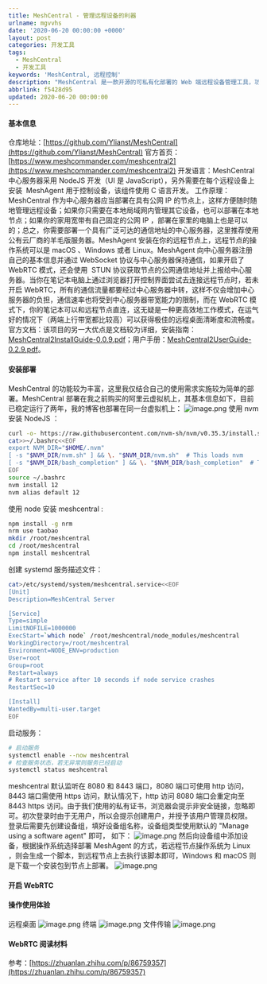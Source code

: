 ```yaml
---
title: MeshCentral - 管理远程设备的利器
urlname: mgvvhs
date: '2020-06-20 00:00:00 +0000'
layout: post
categories: 开发工具
tags:
  - MeshCentral
  - 开发工具
keywords: 'MeshCentral, 远程控制'
description: "MeshCentral 是一款开源的可私有化部署的 Web 端远程设备管理工具，功能强大，可以登录远程桌面或者直接打开终端，也可以传输文件，既可以通过中心服务器连接远程设备，也支持\_WebRTC，通过 NAT 穿透实现 Peer To Peer 的连接，对于使用羊毛版公有云服务器的群体无疑是极其友好的，唯一不足的地方就是界面观感不佳，一眼看去让人百感交集。"
abbrlink: f5428d95
updated: 2020-06-20 00:00:00
---
```


#### 基本信息

仓库地址：[https://github.com/Ylianst/MeshCentral](https://github.com/Ylianst/MeshCentral)
官方首页：[https://www.meshcommander.com/meshcentral2](https://www.meshcommander.com/meshcentral2)
开发语言：MeshCentral 中心服务器采用 NodeJS 开发（UI 是 JavaScript），另外需要在每个远程设备上安装  MeshAgent 用于控制设备，该组件使用 C 语言开发。
工作原理：MeshCentral 作为中心服务器应当部署在具有公网 IP 的节点上，这样方便随时随地管理远程设备；如果你只需要在本地局域网内管理其它设备，也可以部署在本地节点；如果你的家用宽带有自己固定的公网 IP ，部署在家里的电脑上也是可以的；总之，你需要部署一个具有广泛可达的通信地址的中心服务器，这里推荐使用公有云厂商的羊毛版服务器。MeshAgent 安装在你的远程节点上，远程节点的操作系统可以是 macOS 、Windows 或者 Linux。MeshAgent 向中心服务器注册自己的基本信息并通过 WebSocket 协议与中心服务器保持通信，如果开启了 WebRTC 模式，还会使用  STUN 协议获取节点的公网通信地址并上报给中心服务器。当你在笔记本电脑上通过浏览器打开控制界面尝试去连接远程节点时，若未开启 WebRTC，所有的通信流量都要经过中心服务器中转，这样不仅会增加中心服务器的负担，通信速率也将受到中心服务器带宽能力的限制，而在 WebRTC 模式下，你的笔记本可以和远程节点直连，这无疑是一种更高效地工作模式，在运气好的情况下（两端上行带宽都比较高）可以获得极佳的远程桌面清晰度和流畅度。
官方文档：该项目的另一大优点是文档较为详细，安装指南：[MeshCentral2InstallGuide-0.0.9.pdf](http://info.meshcentral.com/downloads/MeshCentral2/MeshCentral2InstallGuide-0.0.9.pdf)；用户手册：[MeshCentral2UserGuide-0.2.9.pdf](http://info.meshcentral.com/downloads/MeshCentral2/MeshCentral2UserGuide-0.2.9.pdf)。

#### 安装部署

MeshCentral 的功能较为丰富，这里我仅结合自己的使用需求实施较为简单的部署。MeshCentral 部署在我之前购买的阿里云虚拟机上，其基本信息如下，目前已稳定运行了两年，我的博客也部署在同一台虚拟机上：
![image.png](https://cdn.nlark.com/yuque/0/2020/png/182657/1592718150625-fce9a72d-93b0-4421-a548-2bae46f3ccbc.png#align=left&display=inline&height=268&margin=%5Bobject%20Object%5D&name=image.png&originHeight=536&originWidth=2676&size=133276&status=done&style=none&width=1338)
使用 nvm 安装 NodeJS ：

```bash
curl -o- https://raw.githubusercontent.com/nvm-sh/nvm/v0.35.3/install.sh | bash
cat>>~/.bashrc<<EOF
export NVM_DIR="$HOME/.nvm"
[ -s "$NVM_DIR/nvm.sh" ] && \. "$NVM_DIR/nvm.sh"  # This loads nvm
[ -s "$NVM_DIR/bash_completion" ] && \. "$NVM_DIR/bash_completion"  # This loads nvm bash_completion
EOF
source ~/.bashrc
nvm install 12
nvm alias default 12
```

使用 node 安装 meshcentral :

```bash
npm install -g nrm
nrm use taobao
mkdir /root/meshcentral
cd /root/meshcentral
npm install meshcentral
```

创建 systemd 服务描述文件：

```bash
cat>/etc/systemd/system/meshcentral.service<<EOF
[Unit]
Description=MeshCentral Server

[Service]
Type=simple
LimitNOFILE=1000000
ExecStart=`which node` /root/meshcentral/node_modules/meshcentral
WorkingDirectory=/root/meshcentral
Environment=NODE_ENV=production
User=root
Group=root
Restart=always
# Restart service after 10 seconds if node service crashes
RestartSec=10

[Install]
WantedBy=multi-user.target
EOF
```

启动服务：

```bash
# 启动服务
systemctl enable --now meshcentral
# 检查服务状态，若无异常则服务已经启动
systemctl status meshcentral
```

meshcentral 默认监听在 8080 和 8443 端口，8080 端口可使用 http 访问，8443 端口需使用 https 访问，默认情况下，http 访问 8080 端口会重定向至 8443 https 访问。由于我们使用的私有证书，浏览器会提示非安全链接，忽略即可。初次登录时由于无用户，所以会提示创建用户，并授予该用户管理员权限。
登录后需要先创建设备组，填好设备组名称，设备组类型使用默认的 "Manage using a software agent" 即可， 如下：
![image.png](https://cdn.nlark.com/yuque/0/2020/png/182657/1592724691670-56251d09-9d0d-4e45-841a-1d84cdbd5ddf.png#align=left&display=inline&height=413&margin=%5Bobject%20Object%5D&name=image.png&originHeight=826&originWidth=2364&size=278961&status=done&style=none&width=1182)
然后向设备组中添加设备，根据操作系统选择部署 MeshAgent 的方式，若远程节点操作系统为 Linux ，则会生成一个脚本，到远程节点上去执行该脚本即可，Windows 和 macOS 则是下载一个安装包到节点上部署。
![image.png](https://cdn.nlark.com/yuque/0/2020/png/182657/1592725026046-9d018b1f-9b75-423f-8915-7421a188e5f9.png#align=left&display=inline&height=399&margin=%5Bobject%20Object%5D&name=image.png&originHeight=798&originWidth=2270&size=190398&status=done&style=none&width=1135)

#### 开启 WebRTC

#### 操作使用体验

远程桌面
![image.png](https://cdn.nlark.com/yuque/0/2020/png/182657/1592725895076-877202e7-75d8-4421-9563-43a098870059.png#align=left&display=inline&height=796&margin=%5Bobject%20Object%5D&name=image.png&originHeight=1592&originWidth=2612&size=3526151&status=done&style=none&width=1306)
终端
![image.png](https://cdn.nlark.com/yuque/0/2020/png/182657/1592725982695-c2d7c4e7-39b3-492a-b4cd-30609eecbbff.png#align=left&display=inline&height=409&margin=%5Bobject%20Object%5D&name=image.png&originHeight=818&originWidth=1810&size=235964&status=done&style=none&width=905)
文件传输
![image.png](https://cdn.nlark.com/yuque/0/2020/png/182657/1592726016995-65c4a6eb-da88-4d68-be49-564918406ee1.png#align=left&display=inline&height=545&margin=%5Bobject%20Object%5D&name=image.png&originHeight=1090&originWidth=1566&size=131995&status=done&style=none&width=783)

#### WebRTC 阅读材料

参考：[https://zhuanlan.zhihu.com/p/86759357](https://zhuanlan.zhihu.com/p/86759357)
